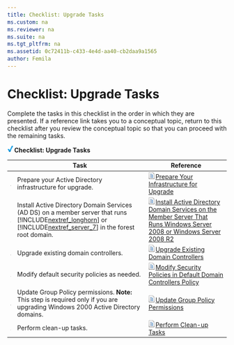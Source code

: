 ```yaml
---
title: Checklist: Upgrade Tasks
ms.custom: na
ms.reviewer: na
ms.suite: na
ms.tgt_pltfrm: na
ms.assetid: 0c72411b-c433-4e4d-aa40-cb2daa9a1565
author: Femila
---
```

# Checklist: Upgrade Tasks
Complete the tasks in this checklist in the order in which they are presented. If a reference link takes you to a conceptual topic, return to this checklist after you review the conceptual topic so that you can proceed with the remaining tasks.  
  
![](../Image/2b05dce3-938f-4168-9b8f-1f4398cbdb9b.gif)**Checklist: Upgrade Tasks**  
  
||Task|Reference|  
|----|--------|-------------|  
|![](../Image/4d269a30-a873-45c5-87de-30ee6558e7b0.gif)|Prepare your Active Directory infrastructure for upgrade.|![](../Image/faa393df-4856-4431-9eda-4f4e5be72a90.gif)[Prepare Your Infrastructure for Upgrade](../Topic/Prepare-Your-Infrastructure-for-Upgrade.md)|  
|![](../Image/4d269a30-a873-45c5-87de-30ee6558e7b0.gif)|Install Active Directory Domain Services \(AD DS\) on a member server that runs [!INCLUDE[nextref_longhorn](../Token/nextref_longhorn_md.md)] or [!INCLUDE[nextref_server_7](../Token/nextref_server_7_md.md)] in the forest root domain.|![](../Image/faa393df-4856-4431-9eda-4f4e5be72a90.gif)[Install Active Directory Domain Services on the Member Server  That Runs Windows Server 2008 or Windows Server 2008 R2](../Topic/Install-Active-Directory-Domain-Services-on-the-Member-Server--That-Runs-Windows-Server-2008-or-Windows-Server-2008-R2.md)|  
|![](../Image/4d269a30-a873-45c5-87de-30ee6558e7b0.gif)|Upgrade existing domain controllers.|![](../Image/faa393df-4856-4431-9eda-4f4e5be72a90.gif)[Upgrade Existing Domain Controllers](../Topic/Upgrade-Existing-Domain-Controllers.md)|  
|![](../Image/4d269a30-a873-45c5-87de-30ee6558e7b0.gif)|Modify default security policies as needed.|![](../Image/faa393df-4856-4431-9eda-4f4e5be72a90.gif)[Modify Security Policies in Default Domain Controllers Policy](../Topic/Modify-Security-Policies-in-Default-Domain-Controllers-Policy.md)|  
|![](../Image/4d269a30-a873-45c5-87de-30ee6558e7b0.gif)|Update Group Policy permissions. **Note:** This step is required only if you are upgrading Windows 2000 Active Directory domains.|![](../Image/faa393df-4856-4431-9eda-4f4e5be72a90.gif)[Update Group Policy Permissions](../Topic/Update-Group-Policy-Permissions.md)|  
|![](../Image/4d269a30-a873-45c5-87de-30ee6558e7b0.gif)|Perform clean\-up tasks.|![](../Image/faa393df-4856-4431-9eda-4f4e5be72a90.gif)[Perform Clean-up Tasks](../Topic/Perform-Clean-up-Tasks.md)|  
  
